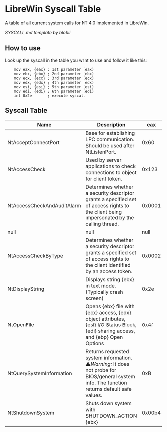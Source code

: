 # LibreWin Syscall Table

A table of all current system calls for NT 4.0 implemented in LibreWin.

*SYSCALL.md template by blobii*

## How to use

Look up the syscall in the table you want to use and follow it like this:

```
    mov eax, {eax} : 1st parameter (eax)
    mov ebx, {ebx} ; 2nd parameter (ebx)
    mov ecx, {ecx} ; 3rd parameter (ecx)
    mov edx, {edx} ; 4th parameter (edx)
    mov esi, {esi} ; 5th parameter (esi)
    mov edi, {edi} ; 6th parameter (edi)
    int 0x2e       ; execute syscall
```
## Syscall Table
|Name           |Description                               |eax       |ebx                    |ecx       |edx       |esi       |edi       |ebp|
|---------------|------------------------------------------|----------|-----------------------|----------|----------|----------|----------|-|
|NtAcceptConnectPort    |Base for establishing LPC communication. Should be used after NtListenPort.    |0x60    |null    |null    |null    |null    |null    |null
|NtAccessCheck    |Used by server applications to check connections to object for client token.    |0x123    |null    |null    |null    |null    |null    |null
|NtAccessCheckAndAuditAlarm    |Determines whether a security descriptor grants a specified set of access rights to the client being impersonated by the calling thread.    |0x0001    |null    |null    |null
|null    |null    |null
|NtAccessCheckByType    |Determines whether a security descriptor grants a specified set of access rights to the client identified by an access token.    |0x0002    |null    |null    |null    |null    |null    |null
|NtDisplayString|Displays string {ebx} in text mode. (Typically crash screen)       |0x2e      |PUNICODE_STRING        |null      |null      |null      |null      |null|
|NtOpenFile     |Opens {ebx} file with {ecx} access, {edx} object attributes, {esi} I/O Status Block, {edi} sharing access, and {ebp} Open Options|0x4f|PHANDLE|INT|POBJECT_ATTRIBUTES|PVOID|ULONG|ULONG|
|NtQuerySystemInformation|Returns requested system information. ⚠️*Warning:* It does not probe for BIOS/general system info. The function returns default safe values.    |0xB    |PUNICODE_STRING    |0x0    |0x10000000    |null    |null    |null|
|NtShutdownSystem|Shuts down system with SHUTDOWN_ACTION {ebx}       |0x00b4      |SHUTDOWN_ACTION        |null      |null      |null      |null      |null|
